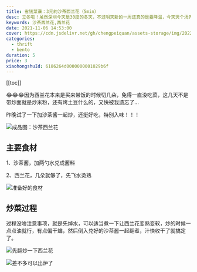 ```yaml
---
title: 省钱菜谱：3元的沙茶西兰花（5min）
desc: 立冬啦！虽然深圳今天是30度的冬天，不过明天新的一周还真的是要降温，今天煲个汤先提前暖和暖和哈哈哈哈（刚好傍晚开始就有点凉飕飕了…因为昨天晚上去爬山了，运动量略大，所以今晚煲的是肉量超满足的猪手，超级软糯，几乎入口即化，你看那猪皮，稍微一抖就断了，嗷嗷嗷~汤也是超级鲜甜！！！
keywords: 沙茶西兰花,西兰花
date: 2021-11-06 14:53:00
cover: https://cdn.jsdelivr.net/gh/chengpeiquan/assets-storage/img/2022/02/20220203173635.jpg
categories:
  - thrift
  - bento
duration: 5
price: 3
xiaohongshuId: 6186264d0000000001029b6f
---
```


[[toc]]

😂😂😂因为西兰花本来是买来带饭的时候切几朵，免得一直没吃菜，这几天不是带炒面就是炒米粉，还有烤土豆什么的，又快被我遗忘了…

昨晚试了一下加沙茶酱一起炒，还挺好吃，特别入味！！！

![成品图：沙茶西兰花](https://cdn.jsdelivr.net/gh/chengpeiquan/assets-storage/img/2022/02/20220203173646.jpg)

## 主要食材

1、沙茶酱，加两勺水兑成酱料

2、西兰花，几朵就够了，先飞水烫熟

![准备好的食材](https://cdn.jsdelivr.net/gh/chengpeiquan/assets-storage/img/2022/02/20220203173647.jpg)

## 炒菜过程

过程没啥注意事项，就是先焯水，可以适当煮一下让西兰花变熟变软，炒的时候一点点油就行，有点偏干煸，然后倒入兑好的沙茶酱一起翻煮，汁快收干了就搞定了。

![先翻炒一下西兰花](https://cdn.jsdelivr.net/gh/chengpeiquan/assets-storage/img/2022/02/20220203173648.jpg)

![差不多可以出炉了](https://cdn.jsdelivr.net/gh/chengpeiquan/assets-storage/img/2022/02/20220203173649.jpg)
